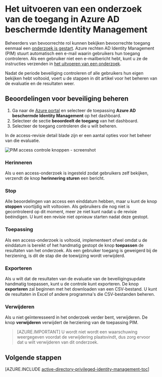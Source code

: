 <properties
   pageTitle="Het uitvoeren van een onderzoek toegang | Microsoft Azure"
   description="Nadat u een access-onderzoek in Azure AD beschermde Identity Management gestart, informatie over het voltooien en de resultaten bekijken"
   services="active-directory"
   documentationCenter=""
   authors="kgremban"
   manager="femila"
   editor=""/>

<tags
   ms.service="active-directory"
   ms.devlang="na"
   ms.topic="article"
   ms.tgt_pltfrm="na"
   ms.workload="identity"
   ms.date="06/30/2016"
   ms.author="kgremban"/>

# <a name="how-to-complete-an-access-review-in-azure-ad-privileged-identity-management"></a>Het uitvoeren van een onderzoek van de toegang in Azure AD beschermde Identity Management


Beheerders van bevoorrechte rol kunnen bekijken bevoorrechte toegang eenmaal een [onderzoek is gestart](active-directory-privileged-identity-management-how-to-start-security-review.md). Azure rechten AD Identity Management (PIM) stuurt automatisch een e-mail waarin gebruikers hun toegang controleren. Als een gebruiker niet een e-mailbericht hebt, kunt u ze de instructies verzenden in [het uitvoeren van een onderzoek](active-directory-privileged-identity-management-how-to-perform-security-review.md).

Nadat de periode beveiliging controleren of alle gebruikers hun eigen bekijken hebt voltooid, voert u de stappen in dit artikel voor het beheren van de evaluatie en de resultaten weer.

## <a name="manage-security-reviews"></a>Beoordelingen voor beveiliging beheren

1. Ga naar de [Azure portal](https://portal.azure.com/) en selecteer de toepassing **Azure AD beschermde Identity Management** op het dashboard.
2. Selecteer de sectie **beoordeelt de toegang** van het dashboard.
3. Selecteer de toegang controleren die u wilt beheren.

In de access-revisie detail blade zijn er een aantal opties voor het beheer van die evaluatie.

![PIM access controle knoppen - screenshot][1]

### <a name="remind"></a>Herinneren

Als u een access-onderzoek is ingesteld zodat gebruikers zelf bekijken, verzendt de knop **herinnering sturen** een bericht. 

### <a name="stop"></a>Stop

Alle beoordelingen van access een einddatum hebben, maar u kunt de knop **stoppen** voortijdig wilt voltooien. Als gebruikers die nog niet is gecontroleerd op dit moment, meer ze niet kunt nadat u de revisie beëindigen. U kunt een revisie niet opnieuw starten nadat deze gestopt.

### <a name="apply"></a>Toepassing

Als een access-onderzoek is voltooid, implementeert ofwel omdat u de einddatum is bereikt of het handmatig gestopt de knop **toepassen** de resultaten van het onderzoek. Als een gebruiker toegang is geweigerd bij de herziening, is dit de stap die de toewijzing wordt verwijderd.  

### <a name="export"></a>Exporteren

Als u wilt dat de resultaten van de evaluatie van de beveiligingsupdate handmatig toepassen, kunt u de controle kunt exporteren. De knop **exporteren** zal beginnen met het downloaden van een CSV-bestand. U kunt de resultaten in Excel of andere programma's die CSV-bestanden beheren.

### <a name="delete"></a>Verwijderen

Als u niet geïnteresseerd in het onderzoek verder bent, verwijderen. De knop **verwijderen** verwijdert de herziening van de toepassing PIM.

> [AZURE.IMPORTANT] U wordt niet wordt een waarschuwing weergegeven voordat de verwijdering plaatsvindt, dus zorg ervoor dat u wilt verwijderen van dit onderzoek.


<!--Every topic should have next steps and links to the next logical set of content to keep the customer engaged-->
## <a name="next-steps"></a>Volgende stappen
[AZURE.INCLUDE [active-directory-privileged-identity-management-toc](../../includes/active-directory-privileged-identity-management-toc.md)]


<!--Image references-->

[1]: ./media/active-directory-privileged-identity-management-how-to-complete-review/PIM_review_buttons.png
